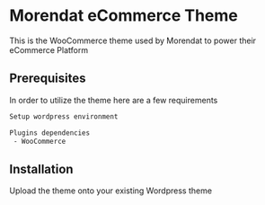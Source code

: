 # Morendat eCommerce Theme
This is the WooCommerce theme used by Morendat to power their eCommerce Platform

## Prerequisites

In order to utilize the theme here are a few requirements

```bash
Setup wordpress environment

Plugins dependencies
 - WooCommerce
```

## Installation

Upload the theme onto your existing Wordpress theme

